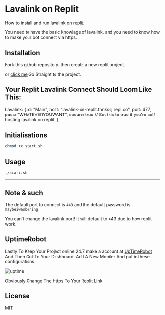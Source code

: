 # Lavalink on Replit

How to install and run lavalink on replit.

You need to have the basic knowlage of lavalink. and you need to know how to make your bot connect via https.

## Installation

Fork this github repository. then create a new replit project.

or [click me](https://replit.com/@ThnksCJ/LavaLink-On-Replit) Go Straight to the project.

## Your Replit Lavalink Connect Should Loom Like This:

  Lavalink: {
    id: "Main",
    host: "lavalink-on-replit.thnkscj.repl.co",
    port: 477,
    pass: "WHATEVERYOUWANT", 
    secure: true // Set this to true if you're self-hosting lavalink on replit.
  },


## Initialisations
```bash
chmod +x start.sh
```

## Usage

```bash
./start.sh
```

- - -

## Note & such
The default port to connect is `443` and the default password is `maybeiwasboring`


You can’t change the lavalink port! it will default to 443 due to how replit work.

## UptimeRobot

Lastly To Keep Your Project online 24/7 make a account at [UpTimeRobot](https://uptimerobot.com/) And Then Got To Your Dashboard.
Add A New Moniter And put in these configurations.


![uptime](https://i.imgur.com/bDMokwS.png)

Obviously Change The Https To Your Replit Link


## License
[MIT](https://choosealicense.com/licenses/mit/)
